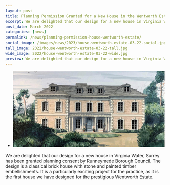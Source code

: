```yaml
---
layout: post
title: Planning Permission Granted for a New House in the Wentworth Estate, Virginia Water
excerpt: We are delighted that our design for a new house in Virginia Water, Surrey has been granted planning consent by Runneymede Borough Council.
post_date: March 2022
categories: [news]
permalink: /news/planning-permission-house-wentworth-estate/
social_image: /images/news/2023/house-wentworth-estate-03-22-social.jpg
tall_image: 2022/house-wentworth-estate-03-22-tall.jpg
wide_image: 2022/house-wentworth-estate-03-22-wide.jpg
preview: We are delighted that our design for a new house in Virginia Water, Surrey has been granted planning consent by Runneymede Borough Council.
---
```

<ul class="list">
	<li class="full">
		<a class="fancybox" rel="group" href="/images/news/2022/house-wentworth-estate-03-22.jpg" title="{{ page.title }}">
			<img src="/images/news/2022/thumbs/house-wentworth-estate-03-22.jpg" alt="{{ page.title }}">
		</a>
	</li>
</ul>  

We are delighted that our design for a new house in Virginia Water, Surrey has been granted planning consent by Runneymede Borough Council. The design is a classical brick house with stone and painted timber embellishments. It is a particularly exciting project for the practice, as it is the first house we have designed for the prestigious Wentworth Estate.